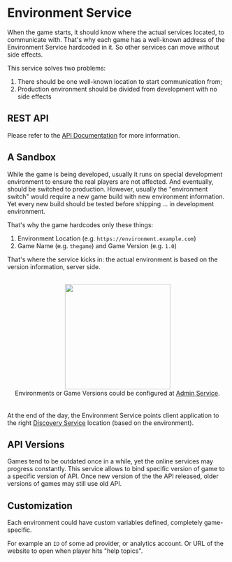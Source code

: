 # Environment Service
When the game starts, it should know where the actual services located, to communicate with. 
That's why each game has a well-known address of the 
Environment Service hardcoded in it. 
So other services can move without side effects.

This service solves two problems:

1. There should be one well-known location to start communication from;
2. Production environment should be divided from development with no side effects

## REST API
Please refer to the <a href="doc/API.md">API Documentation</a> for more information.

## A Sandbox
While the game is being developed, usually it runs on special development environment to ensure the real players are not affected. And eventually, should be switched to production. However, usually the "environment switch" would require a new game build with new environment information. Yet every new build should be tested before shipping ... in development environment.

That's why the game hardcodes only these things:

1. Environment Location (e.g. `https://environment.example.com`)
2. Game Name (e.g. `thegame`) and Game Version (e.g. `1.0`)

That's where the service kicks in: the actual environment is based on the version information, server side.
<br><br>
<div align="center"><img src="https://cloud.githubusercontent.com/assets/1666014/22352370/8214fb22-e424-11e6-80d6-f1ba3c863dc9.png" height="241"/>
<br>
Environments or Game Versions could be configured at <a href="https://github.com/anthill-services/anthill-admin">Admin Service</a>.
</div>
<br><br>
At the end of the day, the Environment Service points client application to the right <a href="https://github.com/anthill-services/anthill-discovery">Discovery Service</a> location (based on the environment).

## API Versions
Games tend to be outdated once in a while, yet the online services may progress constantly.
This service allows to bind specific version of game to a specific version of API.
Once new version of the the API released, older versions of games may still use old API.

## Customization
Each environment could have custom variables defined, completely game-specific.

For example an `ID` of some ad provider, or analytics account.
Or URL of the website to open when player hits "help topics".
